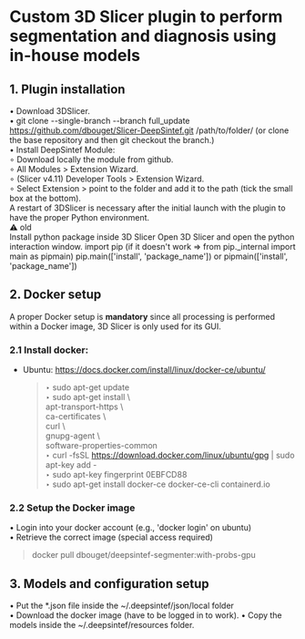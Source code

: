 # Custom 3D Slicer plugin to perform segmentation and diagnosis using in-house models

## 1. Plugin installation

• Download 3DSlicer.  
• git clone --single-branch --branch full_update https://github.com/dbouget/Slicer-DeepSintef.git /path/to/folder/
(or clone the base repository and then git checkout the branch.)  
• Install DeepSintef Module:  
	∘ Download locally the module from github.  
	∘ All Modules > Extension Wizard.  
	∘ (Slicer v4.11) Developer Tools > Extension Wizard.  
	∘ Select Extension > point to the folder and add it to the path (tick the small box at the bottom).  
A restart of 3DSlicer is necessary after the initial launch with the plugin to have the proper Python environment.  
:warning: old  
Install python package inside 3D Slicer
Open 3D Slicer and open the python interaction window.
import pip (if it doesn't work => from pip._internal import main as pipmain)
pip.main(['install', 'package_name']) or pipmain(['install', 'package_name'])

## 2. Docker setup
A proper Docker setup is **mandatory** since all processing is performed within
a Docker image, 3D Slicer is only used for its GUI.  

### 2.1 Install docker: 
* Ubuntu: https://docs.docker.com/install/linux/docker-ce/ubuntu/  
	> ‣ sudo apt-get update  
	> ‣ sudo apt-get install \  
		    apt-transport-https \   
		    ca-certificates \  
		    curl \  
		    gnupg-agent \   
		    software-properties-common   
	> ‣ curl -fsSL https://download.docker.com/linux/ubuntu/gpg | sudo apt-key add -   
	> ‣ sudo apt-key fingerprint 0EBFCD88   
	> ‣ sudo apt-get install docker-ce docker-ce-cli containerd.io  
  
### 2.2 Setup the Docker image
• Login into your docker account (e.g., 'docker login' on ubuntu)  
• Retrieve the correct image (special access required)
> docker pull dbouget/deepsintef-segmenter:with-probs-gpu  

## 3. Models and configuration setup
• Put the *.json file inside the ~/.deepsintef/json/local folder  
• Download the docker image (have to be logged in to work). 
• Copy the models inside the ~/.deepsintef/resources folder.

